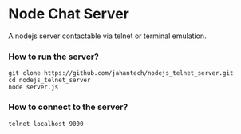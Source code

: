 # Node Chat Server

A nodejs server contactable via telnet or terminal emulation. 

### How to run the server?
```
git clone https://github.com/jahantech/nodejs_telnet_server.git
cd nodejs_telnet_server
node server.js
```
### How to connect to the server?
```
telnet localhost 9000
```
